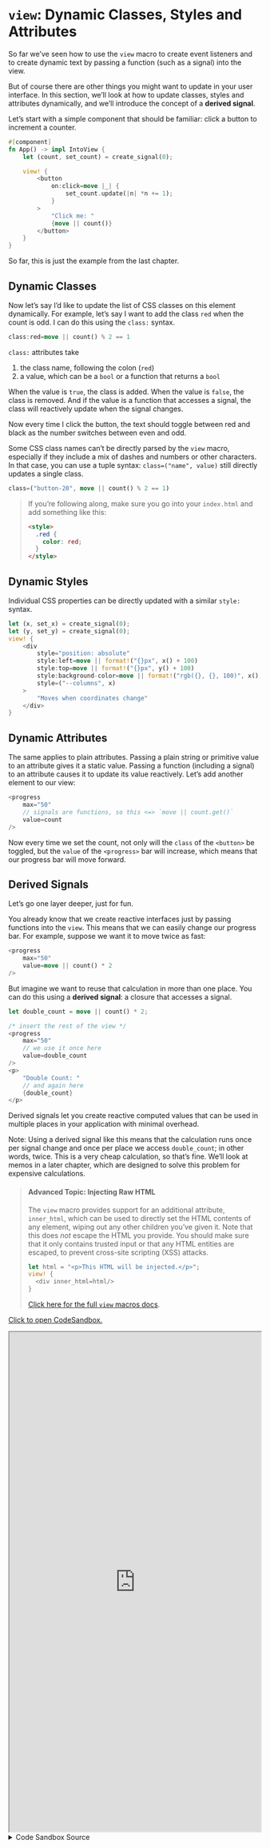 # `view`: Dynamic Classes, Styles and Attributes

So far we’ve seen how to use the `view` macro to create event listeners and to
create dynamic text by passing a function (such as a signal) into the view.

But of course there are other things you might want to update in your user interface.
In this section, we’ll look at how to update classes, styles and attributes dynamically,
and we’ll introduce the concept of a **derived signal**.

Let’s start with a simple component that should be familiar: click a button to
increment a counter.

```rust
#[component]
fn App() -> impl IntoView {
    let (count, set_count) = create_signal(0);

    view! {
        <button
            on:click=move |_| {
                set_count.update(|n| *n += 1);
            }
        >
            "Click me: "
            {move || count()}
        </button>
    }
}
```

So far, this is just the example from the last chapter.

## Dynamic Classes

Now let’s say I’d like to update the list of CSS classes on this element dynamically.
For example, let’s say I want to add the class `red` when the count is odd. I can
do this using the `class:` syntax.

```rust
class:red=move || count() % 2 == 1
```

`class:` attributes take

1. the class name, following the colon (`red`)
2. a value, which can be a `bool` or a function that returns a `bool`

When the value is `true`, the class is added. When the value is `false`, the class
is removed. And if the value is a function that accesses a signal, the class will
reactively update when the signal changes.

Now every time I click the button, the text should toggle between red and black as
the number switches between even and odd.

Some CSS class names can’t be directly parsed by the `view` macro, especially if they include a mix of dashes and numbers or other characters. In that case, you can use a tuple syntax: `class=("name", value)` still directly updates a single class.

```rust
class=("button-20", move || count() % 2 == 1)
```

> If you’re following along, make sure you go into your `index.html` and add something like this:
>
> ```html
> <style>
>   .red {
>     color: red;
>   }
> </style>
> ```

## Dynamic Styles

Individual CSS properties can be directly updated with a similar `style:` syntax.

```rust
let (x, set_x) = create_signal(0);
let (y, set_y) = create_signal(0);
view! {
    <div
        style="position: absolute"
        style:left=move || format!("{}px", x() + 100)
        style:top=move || format!("{}px", y() + 100)
        style:background-color=move || format!("rgb({}, {}, 100)", x(), y())
        style=("--columns", x)
    >
        "Moves when coordinates change"
    </div>
}
```

## Dynamic Attributes

The same applies to plain attributes. Passing a plain string or primitive value to
an attribute gives it a static value. Passing a function (including a signal) to
an attribute causes it to update its value reactively. Let’s add another element
to our view:

```rust
<progress
    max="50"
    // signals are functions, so this <=> `move || count.get()`
    value=count
/>
```

Now every time we set the count, not only will the `class` of the `<button>` be
toggled, but the `value` of the `<progress>` bar will increase, which means that
our progress bar will move forward.

## Derived Signals

Let’s go one layer deeper, just for fun.

You already know that we create reactive interfaces just by passing functions into
the `view`. This means that we can easily change our progress bar. For example,
suppose we want it to move twice as fast:

```rust
<progress
    max="50"
    value=move || count() * 2
/>
```

But imagine we want to reuse that calculation in more than one place. You can do this
using a **derived signal**: a closure that accesses a signal.

```rust
let double_count = move || count() * 2;

/* insert the rest of the view */
<progress
    max="50"
    // we use it once here
    value=double_count
/>
<p>
    "Double Count: "
    // and again here
    {double_count}
</p>
```

Derived signals let you create reactive computed values that can be used in multiple
places in your application with minimal overhead.

Note: Using a derived signal like this means that the calculation runs once per
signal change and once per place we access `double_count`; in other words, twice. This is a
very cheap calculation, so that’s fine. We’ll look at memos in a later chapter, which
are designed to solve this problem for expensive calculations.

> #### Advanced Topic: Injecting Raw HTML
>
> The `view` macro provides support for an additional attribute, `inner_html`, which
> can be used to directly set the HTML contents of any element, wiping out any other
> children you’ve given it. Note that this does _not_ escape the HTML you provide. You
> should make sure that it only contains trusted input or that any HTML entities are
> escaped, to prevent cross-site scripting (XSS) attacks.
>
> ```rust
> let html = "<p>This HTML will be injected.</p>";
> view! {
>   <div inner_html=html/>
> }
> ```
>
> [Click here for the full `view` macros docs](https://docs.rs/leptos/latest/leptos/macro.view.html).

[Click to open CodeSandbox.](https://codesandbox.io/p/sandbox/2-dynamic-attribute-pqyvzl?file=%2Fsrc%2Fmain.rs&selection=%5B%7B%22endColumn%22%3A1%2C%22endLineNumber%22%3A2%2C%22startColumn%22%3A1%2C%22startLineNumber%22%3A2%7D%5D)

<iframe src="https://codesandbox.io/p/sandbox/2-dynamic-attribute-pqyvzl?file=%2Fsrc%2Fmain.rs&selection=%5B%7B%22endColumn%22%3A1%2C%22endLineNumber%22%3A2%2C%22startColumn%22%3A1%2C%22startLineNumber%22%3A2%7D%5D" width="100%" height="1000px" style="max-height: 100vh"></iframe>

<details>
<summary>Code Sandbox Source</summary>

```rust
use leptos::*;

#[component]
fn App() -> impl IntoView {
    let (count, set_count) = create_signal(0);

    // a "derived signal" is a function that accesses other signals
    // we can use this to create reactive values that depend on the
    // values of one or more other signals
    let double_count = move || count() * 2;

    view! {
        <button
            on:click=move |_| {
                set_count.update(|n| *n += 1);
            }
            // the class: syntax reactively updates a single class
            // here, we'll set the `red` class when `count` is odd
            class:red=move || count() % 2 == 1
        >
            "Click me"
        </button>
        // NOTE: self-closing tags like <br> need an explicit /
        <br/>

        // We'll update this progress bar every time `count` changes
        <progress
            // static attributes work as in HTML
            max="50"

            // passing a function to an attribute
            // reactively sets that attribute
            // signals are functions, so this <=> `move || count.get()`
            value=count
        >
        </progress>
        <br/>

        // This progress bar will use `double_count`
        // so it should move twice as fast!
        <progress
            max="50"
            // derived signals are functions, so they can also
            // reactive update the DOM
            value=double_count
        >
        </progress>
        <p>"Count: " {count}</p>
        <p>"Double Count: " {double_count}</p>
    }
}

fn main() {
    leptos::mount_to_body(|| view! { <App/> })
}
```

</details>
</preview>
